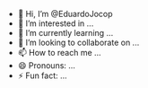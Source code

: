 - 👋 Hi, I’m @EduardoJocop
- 👀 I’m interested in ...
- 🌱 I’m currently learning ...
- 💞️ I’m looking to collaborate on ...
- 📫 How to reach me ...
- 😄 Pronouns: ...
- ⚡ Fun fact: ...

<!---
EduardoJocop/EduardoJocop is a ✨ special ✨ repository because its `README.md` (this file) appears on your GitHub profile.
You can click the Preview link to take a look at your changes.
--->
